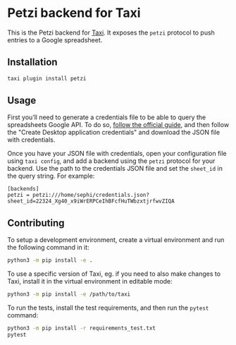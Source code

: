 # Petzi backend for Taxi

This is the Petzi backend for [Taxi](https://github.com/sephii/taxi). It
exposes the `petzi` protocol to push entries to a Google spreadsheet.

## Installation

``` sh
taxi plugin install petzi
```

## Usage

First you’ll need to generate a credentials file to be able to query the
spreadsheets Google API. To do so, [follow the official
guide](https://developers.google.com/workspace/guides/create-credentials), and
then follow the "Create Desktop application credentials" and download the JSON
file with credentials.

Once you have your JSON file with credentials, open your configuration file
using `taxi config`, and add a backend using the `petzi` protocol for your
backend. Use the path to the credentials JSON file and set the `sheet_id` in the
query string.  For example:

```
[backends]
petzi = petzi:///home/sephi/credentials.json?sheet_id=22324_Xg40_x9iWrERPCeIhBFcfHuTWbzxtjrfwvZIQA
```

## Contributing

To setup a development environment, create a virtual environment and run the
following command in it:

``` sh
python3 -m pip install -e .
```

To use a specific version of Taxi, eg. if you need to also make changes to Taxi,
install it in the virtual environment in editable mode:

``` sh
python3 -m pip install -e /path/to/taxi
```

To run the tests, install the test requirements, and then run the `pytest` command:

``` sh
python3 -m pip install -r requirements_test.txt
pytest
```

